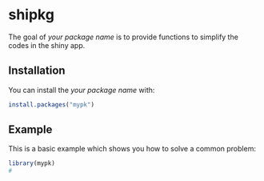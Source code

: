 
# shipkg
<!-- badges: start -->
<!-- badges: end -->

The goal of _your package name_ is to provide functions to simplify the codes in the shiny app.

## Installation

You can install the  _your package name_ with:

``` r
install.packages("mypk")
```

## Example

This is a basic example which shows you how to solve a common problem:

``` r
library(mypk)
# 
```

